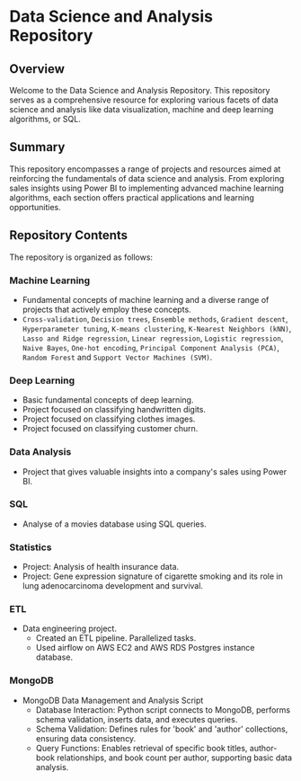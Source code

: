 # Data Science and Analysis Repository

## Overview

Welcome to the Data Science and Analysis Repository. This repository serves as a comprehensive resource for exploring various facets of data science and analysis like data visualization, machine and deep learning algorithms, or SQL.

## Summary

This repository encompasses a range of projects and resources aimed at reinforcing the fundamentals of data science and analysis. From exploring sales insights using Power BI to implementing advanced machine learning algorithms, each section offers practical applications and learning opportunities.

## Repository Contents

The repository is organized as follows:

### Machine Learning
  - Fundamental concepts of machine learning and a diverse range of projects that actively employ these concepts.
  - `Cross-validation`, `Decision trees`, `Ensemble methods`, `Gradient descent`, `Hyperparameter tuning`, `K-means clustering`, `K-Nearest Neighbors (kNN)`, `Lasso and Ridge regression`, `Linear regression`, `Logistic regression`, `Naive Bayes`, `One-hot encoding`, `Principal Component Analysis (PCA)`, `Random Forest` and `Support Vector Machines (SVM)`.

### Deep Learning
  - Basic fundamental concepts of deep learning.
  - Project focused on classifying handwritten digits.
  - Project focused on classifying clothes images.
  - Project focused on classifying customer churn.

### Data Analysis
  -  Project that gives valuable insights into a company's sales using Power BI.

### SQL
  - Analyse of a movies database using SQL queries.

### Statistics
  -  Project: Analysis of health insurance data.
  -  Project: Gene expression signature of cigarette smoking and its role in lung adenocarcinoma development and survival.

### ETL
  - Data engineering project.
    - Created an ETL pipeline. Parallelized tasks.
    - Used airflow on AWS EC2 and AWS RDS Postgres instance database.
   
### MongoDB
- MongoDB Data Management and Analysis Script
    - Database Interaction: Python script connects to MongoDB, performs schema validation, inserts data, and executes queries.
    - Schema Validation: Defines rules for 'book' and 'author' collections, ensuring data consistency.
    - Query Functions: Enables retrieval of specific book titles, author-book relationships, and book count per author, supporting basic data analysis.
